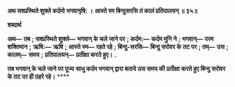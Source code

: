 **अथ सश्प्रस्थिते शुक्ले कर्दमो भगवानृषि: ।** **आस्ते स्म बिन्दुसरसि तं कालं प्रतिपालयन् ॥ ३५॥** 

**शब्दार्थ** 

**अथ—** **तब** **; सश्प्रस्थिते शुक्ले—** **भगवान् के चले जाने पर** **; कर्दम:—** **कर्दम मुनि ने** **; भगवान्—** **परम शक्तिमान** **;** **ऋषि:—** **ऋषि** **; आस्ते स्म—** **रहते रहे** **; बिन्दु-सरसि—** **बिन्दु सरोवर के तट पर** **; तम्—** **उस** **; कालम्—** **समय** **;** **प्रतिपालयन्—** **प्रतीक्षा करते हुए।** **.** 

**तब भगवान् के चले जाने पर पूज्य साधु कर्दम भगवान् द्वारा बताये उस समय की** **प्रतीक्षा करते हुए बिन्दु सरोवर के तट पर ही ठहरे रहे।** **** 